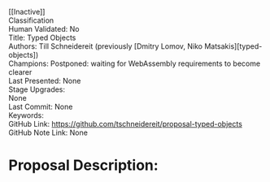 [[Inactive]]<br>Classification<br>Human Validated: No<br>Title: Typed Objects<br>Authors: Till Schneidereit (previously [Dmitry Lomov, Niko Matsakis][typed-objects])<br>Champions: Postponed: waiting for WebAssembly requirements to become clearer<br>Last Presented: None<br>Stage Upgrades:<br>None<br>Last Commit: None<br>Keywords:<br>GitHub Link: https://github.com/tschneidereit/proposal-typed-objects <br>GitHub Note Link: None
# Proposal Description:<br>